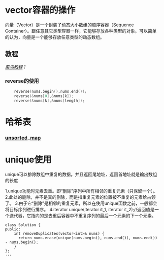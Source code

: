 # vector容器的操作
向量（Vector）是一个封装了动态大小数组的顺序容器（Sequence Container）。跟任意其它类型容器一样，它能够存放各种类型的对象。可以简单的认为，向量是一个能够存放任意类型的动态数组。 

## 教程
*[菜鸟教程](https://www.runoob.com/w3cnote/cpp-vector-container-analysis.html) 1*

### reverse的使用
```C++
    reverse(nums.begin(),nums.end());
    reverse(&nums[0],&nums[k]);
    reverse(&nums[k],&nums[length]);
```

# 哈希表
### [unsorted_map](http://www.cplusplus.com/reference/unordered_map/unordered_map/)

# unique使用
unique可以排除数组中重复的数据，并且返回尾地址，返回首地址就是输出数组的长度 

1.unique功能时元素去重。即“删除”序列中所有相邻的重复元素（只保留一个）。
2.此处的删除，并不是真的删除，而是指重复元素的位置被不重复的元素给占领了。
3.由于它“删除”是相邻的重复元素，所以在使用unique函数之前，一般都会将目标序列进行排序。
4.iterator unique(iterator it_1, iterator it_2);//返回值是一个迭代器，它指向的是去重后容器中不重复序列的最后一个元素的下一个元素。

```
class Solution {
public:
    int removeDuplicates(vector<int>& nums) {
      return nums.erase(unique(nums.begin(), nums.end()), nums.end()) - nums.begin();
    }
};
···
